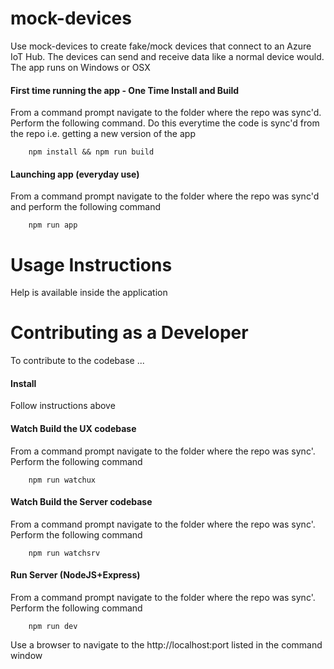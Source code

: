 # mock-devices
Use mock-devices to create fake/mock devices that connect to an Azure IoT Hub. The devices can send and receive data like a normal device would. The app runs on Windows or OSX

#### First time running the app - One Time Install and Build
From a command prompt navigate to the folder where the repo was sync'd. Perform the following command. Do this everytime the code is sync'd from the repo i.e. getting a new version of the app

        npm install && npm run build

#### Launching app (everyday use)
From a command prompt navigate to the folder where the repo was sync'd and perform the following command

        npm run app

# Usage Instructions
Help is available inside the application

# Contributing as a Developer
To contribute to the codebase ...

#### Install
Follow instructions above

#### Watch Build the UX codebase
From a command prompt navigate to the folder where the repo was sync'. Perform the following command

        npm run watchux

#### Watch Build the Server codebase
From a command prompt navigate to the folder where the repo was sync'. Perform the following command

        npm run watchsrv

#### Run Server (NodeJS+Express)
From a command prompt navigate to the folder where the repo was sync'. Perform the following command

        npm run dev

Use a browser to navigate to the http://localhost:port listed in the command window